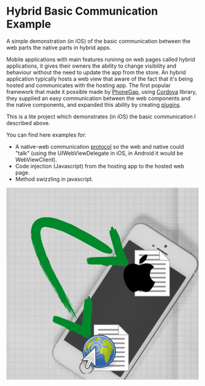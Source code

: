 # Hybrid Basic Communication Example
A simple demonstration (in iOS) of the basic communication between the web parts the native parts in hybrid apps.

Mobile applications with main features runinng on web pages called hybrid applications, it gives their owners the ability to change visibility and behaviour without the need to update the app from the store. An hybrid application typically hosts a web view that aware of the fact that it's being hosted and communicates with the hosting app. The first popular framework that made it possible made by [PhoneGap](http://phonegap.com/), using [Cordova](https://cordova.apache.org/) library, they supplied an easy communication between the web components and the native components, and expanded this ability by creating [plugins](https://cordova.apache.org/docs/en/latest/guide/hybrid/plugins).

This is a lite project which demonstrates (in iOS) the basic communication I described above.

You can find here examples for:
- A native-web communication [protocol](https://github.com/PerrchicK/HybridBasicCommunication/blob/master/HybridBasicCommunication/ViewController.swift#L11) so the web and native could "talk" (using the UIWebViewDelegate in iOS, in Android it would be WebViewClient).
- Code injection (Javascript) from the hosting app to the hosted web page.
- Method swizzling in javascript.

![web<->native](https://github.com/PerrchicK/HybridBasicCommunication/blob/master/HybridBasicCommunication/hybrid-communication.png)
